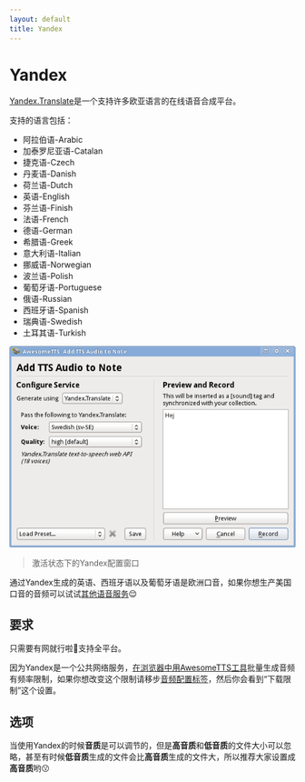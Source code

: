 ```yaml
---
layout: default
title: Yandex
---
```

# Yandex


<!-- [Yandex.Translate](http://translate.yandex.com)  is an online text-to-speech service offering high-quality playback in  many Eurasian languages. -->

[Yandex.Translate](http://translate.yandex.com)是一个支持许多欧亚语言的在线语音合成平台。

<!-- Supported languages include: -->

支持的语言包括：

* 阿拉伯语-Arabic
* 加泰罗尼亚语-Catalan
* 捷克语-Czech
* 丹麦语-Danish
* 荷兰语-Dutch
* 英语-English
* 芬兰语-Finish
* 法语-French
* 德语-German
* 希腊语-Greek
* 意大利语-Italian
* 挪威语-Norwegian
* 波兰语-Polish
* 葡萄牙语-Portuguese
* 俄语-Russian
* 西班牙语-Spanish
* 瑞典语-Swedish
* 土耳其语-Turkish


![AwesomeTTS note editor dialog with the Yandex service activated](/assets/images/services.yandex.png)
<!-- &ldquo;Add TTS Audio to Note&rdquo; dialog with the      Yandex.Translate service activated -->

> 激活状态下的Yandex配置窗口

<!-- English, Spanish, and Portuguese playback from Yandex will feature a  European accent. If you are interested in an online service that offers  voices with an accent more like what is heard in the Americas, you may want  to try [another service](/services) instead. -->

通过Yandex生成的英语、西班牙语以及葡萄牙语是欧洲口音，如果你想生产美国口音的音频可以试试[其他语音服务](/services):relieved:

<!-- ## Requirements -->

## 要求

<!-- An Internet connection is required to use Yandex.Translate from AwesomeTTS,  but no special software needs to be installed and it can be used from any  operating system. -->

只需要有网就行啦:clap:支持全平台。

<!-- Because Yandex.Translate is a public Internet service, mass generation of  MP3s using the [tool in the Card Browser](/usage/browser.html) is  rate-limited. If you would like to tweak this behavior for your installation  of AwesomeTTS, go to the [MP3s configuration tab](/config/mp3s.html)  and look for the &ldquo;Download Throttling&rdquo; settings. -->

因为Yandex是一个公共网络服务，[在浏览器中用AwesomeTTS工具](/usage/browser.html)批量生成音频有频率限制，如果你想改变这个限制请移步[音频配置标签](/config/mp3s.html)，然后你会看到“下载限制”这个设置。

<!-- ## Options -->

## 选项

<!-- When using Yandex.Translate, the **Quality** level can be  tweaked as one of the options. However, the difference in file size between  the two levels is negligible&mdash;and in some cases the &ldquo;low&rdquo;  quality level is actually larger in file size than the &ldquo;high&rdquo;  quality level&mdash;so it is recommended that users stick with the  &ldquo;high&rdquo; setting. -->

当使用Yandex的时候**音质**是可以调节的，但是**高音质**和**低音质**的文件大小可以忽略，甚至有时候**低音质**生成的文件会比**高音质**生成的文件大，所以推荐大家设置成**高音质**哟:kissing: